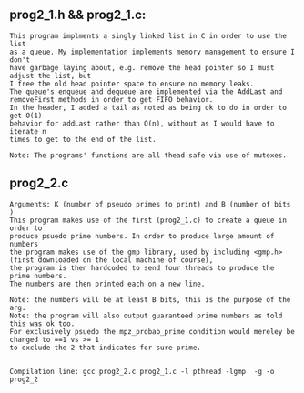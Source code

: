 ## prog2_1.h && prog2_1.c:
    This program implments a singly linked list in C in order to use the list
    as a queue. My implementation implements memory management to ensure I don't
    have garbage laying about, e.g. remove the head pointer so I must adjust the list, but
    I free the old head pointer space to ensure no memory leaks.
    The queue's enqueue and dequeue are implemented via the AddLast and removeFirst methods in order to get FIFO behavior.
    In the header, I added a tail as noted as being ok to do in order to get O(1)
    behavior for addLast rather than O(n), without as I would have to iterate n
    times to get to the end of the list.
    
    Note: The programs' functions are all thead safe via use of mutexes.
    
## prog2_2.c
    Arguments: K (number of pseudo primes to print) and B (number of bits )
    This program makes use of the first (prog2_1.c) to create a queue in order to 
    produce psuedo prime numbers. In order to produce large amount of numbers
    the program makes use of the gmp library, used by including <gmp.h> (first downloaded on the local machine of course),
    the program is then hardcoded to send four threads to produce the prime numbers.
    The numbers are then printed each on a new line.
    
    Note: the numbers will be at least B bits, this is the purpose of the arg. 
    Note: the program will also output guaranteed prime numbers as told this was ok too.
    For exclusively psuedo the mpz_probab_prime condition would mereley be changed to ==1 vs >= 1
    to exclude the 2 that indicates for sure prime.
    
    
    Compilation line: gcc prog2_2.c prog2_1.c -l pthread -lgmp  -g -o  prog2_2
    

    
